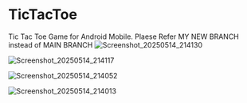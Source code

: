 # TicTacToe
Tic Tac Toe Game for Android Mobile. Plaese Refer MY NEW BRANCH instead of MAIN BRANCH
![Screenshot_20250514_214130](https://github.com/user-attachments/assets/a839b0c9-c8a8-41f4-940e-83f67cb18847)

![Screenshot_20250514_214117](https://github.com/user-attachments/assets/048b2bbf-f8a2-4d8d-a32b-207e0ef86e06)

![Screenshot_20250514_214052](https://github.com/user-attachments/assets/db898c42-a49b-4445-940d-9b339ca1ec96)

![Screenshot_20250514_214013](https://github.com/user-attachments/assets/e5bfb097-829e-40c3-9819-d9b5d898f065)

